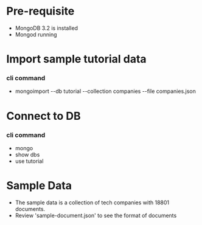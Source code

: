 # Pre-requisite
- MongoDB 3.2 is installed
- Mongod running

# Import sample tutorial data
### cli command
- mongoimport --db tutorial --collection companies --file companies.json

# Connect to DB
### cli command
- mongo
- show dbs
- use tutorial

# Sample Data
- The sample data is a collection of tech companies with 18801 documents.
- Review 'sample-document.json' to see the format of documents
